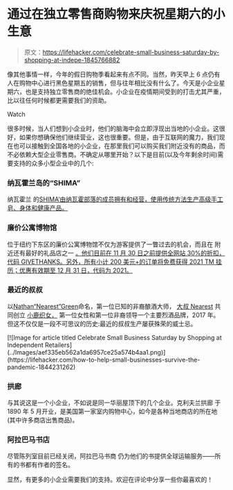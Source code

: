 # 通过在独立零售商购物来庆祝星期六的小生意

> 原文：<https://lifehacker.com/celebrate-small-business-saturday-by-shopping-at-indepe-1845766882>

像其他事情一样，今年的假日购物季看起来有点不同。当然，昨天早上 6 点仍有人在购物中心进行黑色星期五的销售，但与往年相比没有什么了。今天是小企业星期六，也是支持独立零售商的绝佳机会。小企业在疫情期间受到的打击尤其严重，比以往任何时候都更需要我们的资助。

Watch

很多时候，当人们想到小企业时，他们的脑海中会立即浮现出当地的小企业。这很好，如果你想确保他们继续营业，这也很重要。但是，由于互联网的魔力，我们现在也可以接触到全国各地的小企业，在那里我们可以购买我们附近没有的商品，而不必依赖大型企业零售商。不确定从哪里开始？以下是目前(以及今年剩余时间)需要支持的众多小型企业中的几个:

### 纳瓦霍兰岛的“SHIMA”

纳瓦霍兰 的[SHIMA’由纳瓦霍部落的成员拥有和经营，使用传统方法生产高级手工皂、身体和健康产品。](https://shimaofnavajoland.com/collections/soaps-from-the-earth-navajoland)

### 廉价公寓博物馆

位于纽约下东区的廉价公寓博物馆不仅为游客提供了一瞥过去的机会，而且在 附近还有最好的礼品店之一 [。他们目前在 11 月 30 日之前提供全网站 30%的折扣，代码 GIVETHANKS。另外，所有小计 200 美元+的订单将免费获得 2021 TM 挂历；优惠有效期至 12 月 31 日，代码为 2021。](https://shop.tenement.org/)

### 最近的叔叔

以[Nathan“Nearest”Green](https://unclenearest.com/history)命名，第一位已知的非裔酿酒大师， [大叔 Nearest](https://unclenearest.com/) 共同创立 [小鹿织女，](http://www.amtrakthenational.com/fawn-weaver) 第一位女性和第一位非裔领导一个主要烈酒品牌，2017 年。但这不仅仅是一段不可思议的历史:最近的叔叔生产屡获殊荣的威士忌。

<aside data-commerce-source="inset" class="sc-16a0mhj-2 gAjHzr">[![Image for article titled Celebrate Small Business Saturday by Shopping at Independent Retailers](../Images/aef335eb562a1da6957ce25a574b4aa1.png)](https://lifehacker.com/how-to-help-small-businesses-survive-the-pandemic-1844231262)</aside>

### 拱廊

与其说这是一个小企业，不如说是同一华丽屋顶下的几个企业。克利夫兰拱廊 于 1890 年 5 月开业，是美国第一家室内购物中心，如今是各种当地商店的所在地(其中许多商店出售商品)。

### 阿拉巴马书店

尽管陈列室目前已经关闭，阿拉巴马书商 仍为他们的书提供全球运输服务——所有的书都有作者的签名。

显然，有更多的小企业需要我们的支持。欢迎在评论中分享一些你最喜欢的！